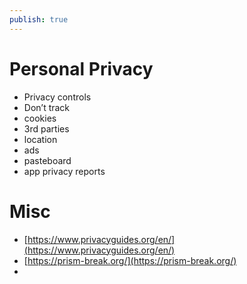 ```yaml
---
publish: true
---
```

# Personal Privacy

- Privacy controls
- Don’t track
- cookies
- 3rd parties
- location
- ads
- pasteboard
- app privacy reports

# Misc

- [https://www.privacyguides.org/en/](https://www.privacyguides.org/en/)
- [https://prism-break.org/](https://prism-break.org/)
-